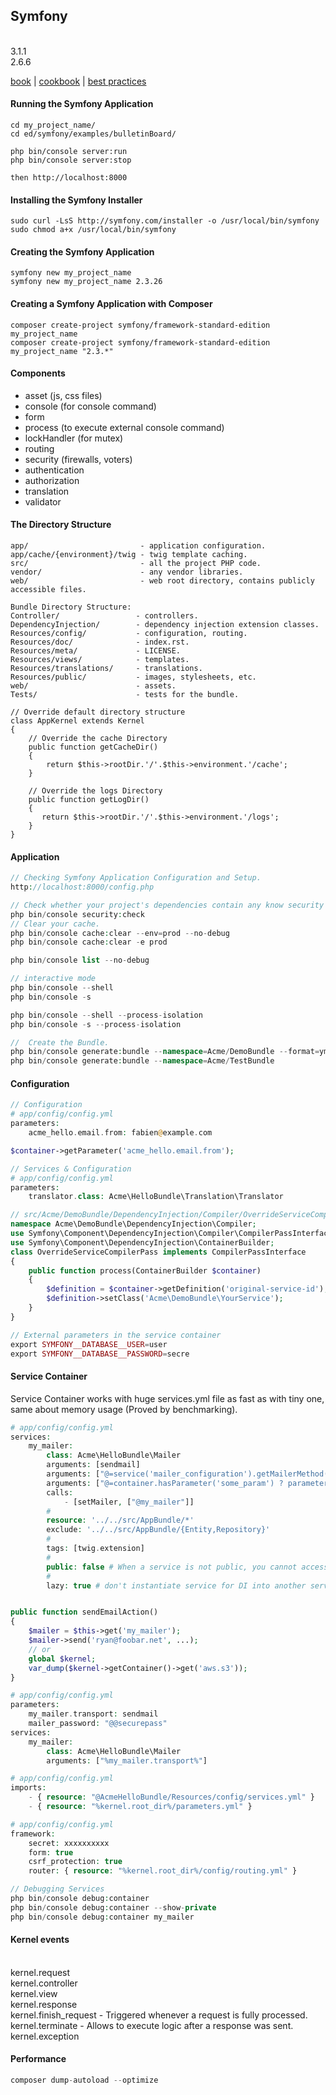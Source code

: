 Symfony
-
<br>3.1.1
<br>2.6.6

[book](http://symfony.com/pdf/Symfony_book_2.6.pdf?v=4)
|
[cookbook](http://symfony.com/pdf/Symfony_cookbook_2.6.pdf?v=4)
|
[best practices](http://symfony.com/pdf/Symfony_best_practices_2.7.pdf?v=4)

#### Running the Symfony Application

````
cd my_project_name/
cd ed/symfony/examples/bulletinBoard/

php bin/console server:run
php bin/console server:stop

then http://localhost:8000
````

#### Installing the Symfony Installer

````
sudo curl -LsS http://symfony.com/installer -o /usr/local/bin/symfony
sudo chmod a+x /usr/local/bin/symfony
````

#### Creating the Symfony Application

````
symfony new my_project_name
symfony new my_project_name 2.3.26
````

#### Creating a Symfony Application with Composer

````
composer create-project symfony/framework-standard-edition my_project_name
composer create-project symfony/framework-standard-edition my_project_name "2.3.*"
````

#### Components

* asset (js, css files)
* console (for console command)
* form
* process (to execute external console command)
* lockHandler (for mutex)
* routing
* security (firewalls, voters)
* authentication
* authorization
* translation
* validator

#### The Directory Structure

````
app/                         - application configuration.
app/cache/{environment}/twig - twig template caching.
src/                         - all the project PHP code.
vendor/                      - any vendor libraries.
web/                         - web root directory, contains publicly accessible files.

Bundle Directory Structure:
Controller/                 - controllers.
DependencyInjection/        - dependency injection extension classes.
Resources/config/           - configuration, routing.
Resources/doc/              - index.rst.
Resources/meta/             - LICENSE.
Resources/views/            - templates.
Resources/translations/     - translations.
Resources/public/           - images, stylesheets, etc.
web/                        - assets.
Tests/                      - tests for the bundle.

// Override default directory structure
class AppKernel extends Kernel
{
    // Override the cache Directory
    public function getCacheDir()
    {
        return $this->rootDir.'/'.$this->environment.'/cache';
    }

    // Override the logs Directory
    public function getLogDir()
    {
       return $this->rootDir.'/'.$this->environment.'/logs';
    }
}
````

#### Application

````php
// Checking Symfony Application Configuration and Setup.
http://localhost:8000/config.php

// Check whether your project's dependencies contain any know security vulnerability.
php bin/console security:check
// Clear your cache.
php bin/console cache:clear --env=prod --no-debug
php bin/console cache:clear -e prod

php bin/console list --no-debug

// interactive mode
php bin/console --shell
php bin/console -s

php bin/console --shell --process-isolation
php bin/console -s --process-isolation

//  Create the Bundle.
php bin/console generate:bundle --namespace=Acme/DemoBundle --format=yml
php bin/console generate:bundle --namespace=Acme/TestBundle

````

#### Configuration

````php
// Configuration
# app/config/config.yml
parameters:
    acme_hello.email.from: fabien@example.com

$container->getParameter('acme_hello.email.from');

// Services & Configuration
# app/config/config.yml
parameters:
    translator.class: Acme\HelloBundle\Translation\Translator

// src/Acme/DemoBundle/DependencyInjection/Compiler/OverrideServiceCompilerPass.php
namespace Acme\DemoBundle\DependencyInjection\Compiler;
use Symfony\Component\DependencyInjection\Compiler\CompilerPassInterface;
use Symfony\Component\DependencyInjection\ContainerBuilder;
class OverrideServiceCompilerPass implements CompilerPassInterface
{
    public function process(ContainerBuilder $container)
    {
        $definition = $container->getDefinition('original-service-id');
        $definition->setClass('Acme\DemoBundle\YourService');
    }
}

// External parameters in the service container
export SYMFONY__DATABASE__USER=user
export SYMFONY__DATABASE__PASSWORD=secre
````

#### Service Container

Service Container works with huge services.yml file as fast as with tiny one,
same about memory usage (Proved by benchmarking).

````php
# app/config/config.yml
services:
    my_mailer:
        class: Acme\HelloBundle\Mailer
        arguments: [sendmail]
        arguments: ["@=service('mailer_configuration').getMailerMethod()"]
        arguments: ["@=container.hasParameter('some_param') ? parameter('some_param') : 'default_value'"]
        calls:
            - [setMailer, ["@my_mailer"]]
        #
        resource: '../../src/AppBundle/*'
        exclude: '../../src/AppBundle/{Entity,Repository}'
        #
        tags: [twig.extension]
        #
        public: false # When a service is not public, you cannot access it directly from the container.
        #
        lazy: true # don't instantiate service for DI into another service, but instantiate when it needed.


public function sendEmailAction()
{
    $mailer = $this->get('my_mailer');
    $mailer->send('ryan@foobar.net', ...);
    // or
    global $kernel;
    var_dump($kernel->getContainer()->get('aws.s3'));
}

# app/config/config.yml
parameters:
    my_mailer.transport: sendmail
    mailer_password: "@@securepass"
services:
    my_mailer:
        class: Acme\HelloBundle\Mailer
        arguments: ["%my_mailer.transport%"]

# app/config/config.yml
imports:
    - { resource: "@AcmeHelloBundle/Resources/config/services.yml" }
    - { resource: "%kernel.root_dir%/parameters.yml" }

# app/config/config.yml
framework:
    secret: xxxxxxxxxx
    form: true
    csrf_protection: true
    router: { resource: "%kernel.root_dir%/config/routing.yml" }

// Debugging Services
php bin/console debug:container
php bin/console debug:container --show-private
php bin/console debug:container my_mailer
````

#### Kernel events

<br>kernel.request
<br>kernel.controller
<br>kernel.view
<br>kernel.response
<br>kernel.finish_request - Triggered whenever a request is fully processed.
<br>kernel.terminate - Allows to execute logic after a response was sent.
<br>kernel.exception

#### Performance

````php
composer dump-autoload --optimize
````
